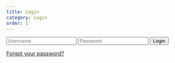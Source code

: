 ```yaml
---
title: Login
category: Login
order: 1
---
```




<script src="{{ site.baseurl }}/scripts/track.js"></script>
<script>
    tracker();
</script>
<div class="login-container">
        <form id="login-form" >
            <input type="text" class="login-input-field" id="login-username"  placeholder="Username" required>
            <input type="password" class="login-input-field" id="login-password"  placeholder="Password" required>
            <button type="submit" class="login-submit-btn">Login</button>
        </form>
        <a href="#" class="login-forgot-password">Forgot your password?</a>
</div>

<div class="login-modal" id="changePasswordModal" style="display: none;">
        <div class="login-modal-content">
            <h2>Change Your Password</h2>
            <form id="changePasswordForm">
                <div class="login-form-group">
                    <label for="currentPassword">Current Password</label>
                    <input type="password" id="currentPassword" name="currentPassword" required>
                </div>
                <div class="login-form-group">
                    <label for="newPassword">New Password</label>
                    <input type="password" id="newPassword" name="newPassword" required>
                </div>
                <div class="login-form-group">
                    <label for="confirmPassword">Confirm New Password</label>
                    <input type="password" id="confirmPassword" name="confirmPassword" required>
                </div>
                <div id="errorMessage" class="login-error"></div>
                <button type="button" onclick="validateAndSubmit()">Submit</button>
            </form>
        </div>
    </div>
<script src="{{ site.baseurl }}/scripts/login.js"></script>

